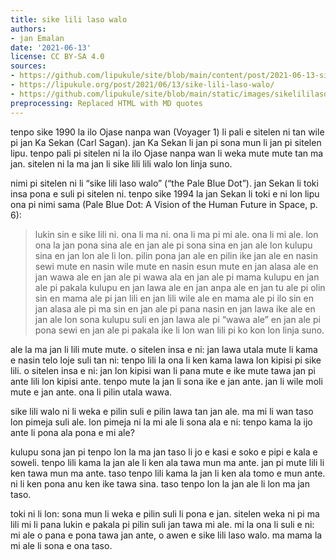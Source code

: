 ```yaml
---
title: sike lili laso walo
authors:
- jan Emalan
date: '2021-06-13'
license: CC BY-SA 4.0
sources:
- https://github.com/lipukule/site/blob/main/content/post/2021-06-13-sike_lili_laso_walo.md
- https://lipukule.org/post/2021/06/13/sike-lili-laso-walo/
- https://github.com/lipukule/site/blob/main/static/images/sikelililasowalo.png
preprocessing: Replaced HTML with MD quotes
---
```


tenpo sike 1990 la ilo Ojase nanpa wan (Voyager 1) li pali e sitelen ni tan wile pi jan Ka
Sekan (Carl Sagan). jan Ka Sekan li jan pi sona mun li jan pi sitelen lipu. tenpo pali pi
sitelen ni la ilo Ojase nanpa wan li weka mute mute tan ma jan. sitelen ni la ma jan li
sike lili lili walo lon linja suno.

nimi pi sitelen ni li “sike lili laso walo” (“the Pale Blue Dot”). jan Sekan li toki insa pona
e suli pi sitelen ni. tenpo sike 1994 la jan Sekan li toki e ni lon lipu ona pi nimi sama
(Pale Blue Dot: A Vision of the Human Future in Space, p. 6):

> lukin sin e sike lili ni. ona li ma ni. ona li ma pi mi ale. ona li mi ale.
> lon ona la jan pona sina ale
> en jan ale pi sona sina
> en jan ale lon kulupu sina
> en jan lon ale li lon.
> pilin pona jan ale
> en pilin ike jan ale
> en nasin sewi mute
> en nasin wile mute
> en nasin esun mute
> en jan alasa ale
> en jan wawa ale
> en jan ale pi wawa ala
> en jan ale pi mama kulupu
> en jan ale pi pakala kulupu
> en jan lawa ale
> en jan anpa ale
> en jan tu ale pi olin sin
> en mama ale pi jan lili
> en jan lili wile ale
> en mama ale pi ilo sin
> en jan alasa ale pi ma sin
> en jan ale pi pana nasin
> en jan lawa ike ale
> en jan ale lon sona kulupu suli
> en jan lawa ale pi “wawa ale”
> en jan ale pi pona sewi
> en jan ale pi pakala ike
> li lon wan lili pi ko kon lon linja suno.

ale la ma jan li lili mute mute.
o sitelen insa e ni: jan lawa utala mute li kama e nasin telo loje suli tan ni:
tenpo lili la ona li ken kama lawa lon kipisi pi sike lili. o sitelen insa e ni: jan lon
kipisi wan li pana mute e ike mute tawa jan pi ante lili lon kipisi ante. tenpo
mute la jan li sona ike e jan ante. jan li wile moli mute e jan ante. ona li pilin
utala wawa.

sike lili walo ni li weka e pilin suli e pilin lawa tan jan ale. ma mi li wan taso lon
pimeja suli ale. lon pimeja ni la mi ale li sona ala e ni: tenpo kama la ijo ante li
pona ala pona e mi ale?

kulupu sona jan pi tenpo lon la ma jan taso li jo e kasi e soko e pipi e kala e
soweli. tenpo lili kama la jan ale li ken ala tawa mun ma ante. jan pi mute lili li
ken tawa mun ma ante. taso tenpo lili kama la jan li ken ala tomo e mun ante.
ni li ken pona anu ken ike tawa sina. taso tenpo lon la jan ale li lon ma jan taso.

toki ni li lon: sona mun li weka e pilin suli li pona e jan. sitelen weka ni pi ma lili
mi li pana lukin e pakala pi pilin suli jan tawa mi ale. mi la ona li suli e ni: mi ale
o pana e pona tawa jan ante, o awen e sike lili laso walo. ma mama la mi ale li
sona e ona taso.